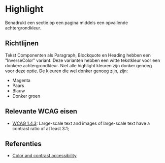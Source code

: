 # Highlight

Benadrukt een sectie op een pagina middels een opvallende achtergrondkleur.

## Richtlijnen

Tekst Componenten als Paragraph, Blockquote en Heading hebben een "InverseColor" variant. Deze varianten hebben een witte tekstkleur voor een donkere achtergrondkleur. Niet alle highlight kleuren zijn donker genoeg voor deze optie. De kleuren die wel donker genoeg zijn, zijn:

- Magenta
- Paars
- Blauw
- Donker groen

## Relevante WCAG eisen

- [WCAG 1.4.3](https://www.w3.org/TR/WCAG21/#contrast-minimum): Large-scale text and images of large-scale text have a contrast ratio of at least 3:1;

## Referenties

- [Color and contrast accessibility](https://web.dev/articles/color-and-contrast-accessibility)
